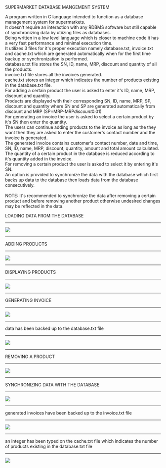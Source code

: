 SUPERMARKET DATABASE MANGEMENT SYSTEM

A program written in C language intended to function as a database management system for supermarkets.<br>
It doesn't require an interaction with any RDBMS software but still capable of synchronizing data by utiizing files as databases.<br>
Being written in a low level language which is closer to machine code it has a very fast performance and minimal execution time.<br>
It utilizes 3 files for it's proper execution namely database.txt, invoice.txt and cache.txt which are generated automatically when for the first time backup or synchronization is performed.<br>
database.txt file stores the SN, ID, name, MRP, discount and quantity of all the products.<br>
invoice.txt file stores all the invoices generated.<br>
cache.txt stores an integer which indicates the number of products existing in the database.txt file.<br>
For adding a certain product the user is asked to enter it's ID, name, MRP, discount and quantity.<br>
Products are displayed with their corresponding SN, ID, name, MRP, SP, discount and quantity where SN and SP are generated automatically from discount and MRP (SP=MRP-MRP*discount*0.01)<br>
For generating an invoice the user is asked to select a certain product by it's SN then enter the quantity.<br>
The users can continue adding products to the invoice as long as the they want then they are asked to enter the customer's contact number and the invoice is generated.<br>
The generated invoice contains customer's contact number, date and time, SN, ID, name, MRP, discount, quantity, amount and total amount calculated.<br>
The quantity of a certain product in the database is reduced according to it's quantity added in the invoice.<br>
For removing a certain product the user is asked to select it by entering it's SN.<br>
An option is provided to synchronize the data with the database which first backs up data to the database then loads data from the database consecutively.<br>
<br>NOTE: It's recommended to synchronize the data after removing a certain product and before removing another product otherwise undesired changes may be reflected in the data.
<p>
LOADING DATA FROM THE DATABASE
</p>
<hr>
<img src="load.png" id="1">

<hr>

<p>
ADDING PRODUCTS
</p>
<hr>
<img src="add.png" id="2">

<hr>

<p>
DISPLAYING PRODUCTS
</p>
<hr>
<img src="display.png" id="3">

<hr>

<p>
GENERATING INVOICE
</p>
<hr>
<img src="bill.png" id="4">

<hr>

<p>
data has been backed up to the database.txt file
</p>
<hr>
<img src="db.png" id="5">

<hr>

<p>
REMOVING A PRODUCT
</p>
<hr>
<img src="pop.png" id="6">

<hr>

<p>
SYNCHRONIZING DATA WITH THE DATABASE
</p>
<hr>
<img src="sync.png" id="7">

<hr>

<p>
generated invoices have been backed up to the invoice.txt file
</p>
<hr>
<img src="invoice.png" id="8">

<hr>

<p>
an integer has been typed on the cache.txt file which indicates the number of products existing in the database.txt file
</p>
<hr>
<img src="cache.png" id="9">
